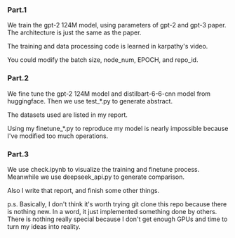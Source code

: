 ### Part.1

We train the gpt-2 124M model, using parameters of gpt-2 and gpt-3 paper. The architecture is just the same as the paper.

The training and data processing code is learned in karpathy's video.

You could modify the batch size, node_num, EPOCH, and repo_id.


### Part.2

We fine tune the gpt-2 124M model and distilbart-6-6-cnn model from huggingface. Then we use test_*.py to generate abstract.

The datasets used are listed in my report.

Using my finetune_*.py to reproduce my model is nearly impossible because I've modified too much operations.


### Part.3

We use check.ipynb to visualize the training and finetune process. Meanwhile we use deepseek_api.py to generate comparison.

Also I write that report, and finish some other things.



p.s. Basically, I don't think it's worth trying git clone this repo because there is nothing new. In a word, it just implemented something done by others. There is nothing really special because I don't get enough GPUs and time to turn my ideas into reality.